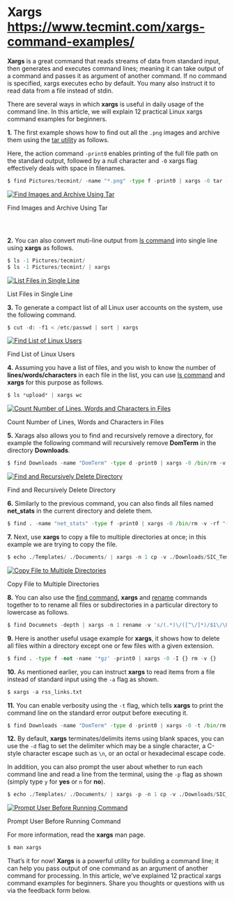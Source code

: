 # Xargs https://www.tecmint.com/xargs-command-examples/

**Xargs** is a great command that reads streams of data from standard input, then generates and executes command lines;
meaning it can take output of a command and passes it as argument of another command. If no command is specified, xargs
executes echo by default. You many also instruct it to read data from a file instead of stdin.

There are several ways in which **xargs** is useful in daily usage of the command line. In this article, we will explain
12 practical Linux xargs command examples for beginners.

**1.** The first example shows how to find out all the `.png` images and archive them using the
[tar utilit](https://www.tecmint.com/18-tar-command-examples-in-linux/)y as follows.

Here, the action command `-print0` enables printing of the full file path on the standard output, followed by a null
character and `-0` xargs flag effectively deals with space in filenames.

```python
$ find Pictures/tecmint/ -name "*.png" -type f -print0 | xargs -0 tar -cvzf images.tar.gz
```

[![Find Images and Archive Using Tar](https://www.tecmint.com/wp-content/uploads/2018/08/Find-Images-and-Archive-Using-Tar.png)](https://www.tecmint.com/wp-content/uploads/2018/08/Find-Images-and-Archive-Using-Tar.png)

Find Images and Archive Using
Tar<center style="padding-bottom: 20px;padding-top: 10px;"><ins class="adsbygoogle" style="display:block" data-ad-client="ca-pub-2601749019656699" data-ad-slot="5590002574" data-ad-format="auto" data-full-width-responsive="true"></ins></center>

**2.** You can also convert muti-line output from [ls command](https://www.tecmint.com/tag/linux-ls-command/) into
single line using **xargs** as follows.

```python
$ ls -1 Pictures/tecmint/
$ ls -1 Pictures/tecmint/ | xargs
```

[![List Files in Single Line](https://www.tecmint.com/wp-content/uploads/2018/08/List-Files-in-Single-Line.png)](https://www.tecmint.com/wp-content/uploads/2018/08/List-Files-in-Single-Line.png)

List Files in Single Line

**3.** To generate a compact list of all Linux user accounts on the system, use the following command.

```python
$ cut -d: -f1 < /etc/passwd | sort | xargs
```

[![Find List of Linux Users](https://www.tecmint.com/wp-content/uploads/2018/08/Find-List-of-Linux-Users.png)](https://www.tecmint.com/wp-content/uploads/2018/08/Find-List-of-Linux-Users.png)

Find List of Linux Users

**4.** Assuming you have a list of files, and you wish to know the number of **lines/words/characters** in each file in
the list, you can use [ls command](https://www.tecmint.com/tag/linux-ls-command/) and **xargs** for this purpose as
follows.

```python
$ ls *upload* | xargs wc
```

[![Count Number of Lines, Words and Characters in Files](https://www.tecmint.com/wp-content/uploads/2018/08/Count-Number-of-Lines-Words-and-Characters-in-Files.png)](https://www.tecmint.com/wp-content/uploads/2018/08/Count-Number-of-Lines-Words-and-Characters-in-Files.png)

Count Number of Lines, Words and Characters in Files

**5.** Xarags also allows you to find and recursively remove a directory, for example the following command will
recursively remove **DomTerm** in the directory **Downloads**.

```python
$ find Downloads -name "DomTerm" -type d -print0 | xargs -0 /bin/rm -v -rf "{}"
```

[![Find and Recursively Delete Directory](https://www.tecmint.com/wp-content/uploads/2018/08/Find-and-Recursively-Delete-Directory.png)](https://www.tecmint.com/wp-content/uploads/2018/08/Find-and-Recursively-Delete-Directory.png)

Find and Recursively Delete Directory

**6.** Similarly to the previous command, you can also finds all files named **net_stats** in the current directory and
delete them.

```python
$ find . -name "net_stats" -type f -print0 | xargs -0 /bin/rm -v -rf "{}"
```

**7.** Next, use **xargs** to copy a file to multiple directories at once; in this example we are trying to copy the
file.

```python
$ echo ./Templates/ ./Documents/ | xargs -n 1 cp -v ./Downloads/SIC_Template.xlsx
```

[![Copy File to Multiple Directories](https://www.tecmint.com/wp-content/uploads/2018/08/Copy-File-to-Multiple-Directories.png)](https://www.tecmint.com/wp-content/uploads/2018/08/Copy-File-to-Multiple-Directories.png)

Copy File to Multiple Directories

**8.** You can also use the [find command](https://www.tecmint.com/35-practical-examples-of-linux-find-command/),
**xargs** and [rename](https://www.tecmint.com/rename-multiple-files-in-linux/) commands together to to rename all files
or subdirectories in a particular directory to lowercase as follows.

```python
$ find Documnets -depth | xargs -n 1 rename -v 's/(.*)\/([^\/]*)/$1\/\L$2/' {} \;
```

**9.** Here is another useful usage example for **xargs**, it shows how to delete all files within a directory except
one or few files with a given extension.

```python
$ find . -type f -not -name '*gz' -print0 | xargs -0 -I {} rm -v {}
```

**10.** As mentioned earlier, you can instruct **xargs** to read items from a file instead of standard input using the
`-a` flag as shown.

```python
$ xargs -a rss_links.txt
```

**11.** You can enable verbosity using the `-t` flag, which tells **xargs** to print the command line on the standard
error output before executing it.

```python
$ find Downloads -name "DomTerm" -type d -print0 | xargs -0 -t /bin/rm -rf "{}"
```

**12.** By default, **xargs** terminates/delimits items using blank spaces, you can use the `-d` flag to set the
delimiter which may be a single character, a C-style character escape such as `\n`, or an octal or hexadecimal escape
code.

In addition, you can also prompt the user about whether to run each command line and read a line from the terminal,
using the `-p` flag as shown (simply type `y` for **yes** or `n` for **no**).

```python
$ echo ./Templates/ ./Documents/ | xargs -p -n 1 cp -v ./Downloads/SIC_Template.xlsx
```

[![Prompt User Before Running Command](https://www.tecmint.com/wp-content/uploads/2018/08/Prompt-User-Before-Reading-Input-and-Running-Command.png)](https://www.tecmint.com/wp-content/uploads/2018/08/Prompt-User-Before-Reading-Input-and-Running-Command.png)

Prompt User Before Running Command

For more information, read the **xargs** man page.

```python
$ man xargs
```

That’s it for now! **Xargs** is a powerful utility for building a command line; it can help you pass output of one
command as an argument of another command for processing. In this article, we’ve explained 12 practical xargs command
examples for beginners. Share you thoughts or questions with us via the feedback form below.

